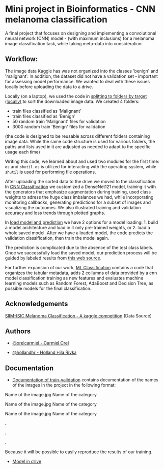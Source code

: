 # Mini project in Bioinformatics - CNN melanoma classification

A final project that focuses on designing and implementing a convolutional neural network (CNN) model - (with maximum inclusions) for a melanoma image classification task, while taking meta-data into consideration.

## Workflow:

The image data Kaggle has was not organized into the classes 'benign' and 'malignant'. In addition, the dataset did not have a validation set - important for assessing model performance. We wanted to deal with these issues locally before uploading the data to a drive.

Locally (on a laptop), we used the code in [splitting to folders by target (locally)](https://github.com/miniProjectMelanoma/Melanoma-Classification/blob/main/splitting%20to%20folders%20by%20target%20(locally).py) to sort the downloaded image data. We created 4 folders:

- train files classified as 'Malignant'
- train files classified as 'Benign'
- 50 random train 'Malignant' files for validation
- 3000 random train 'Benign' files for validation

(the code is designed to be reusable across different folders containing image data. While the same code structure is used for various folders, the paths and lists used in it are adjusted as needed to adapt to the specific usage each time)

Writing this code, we learned about and used two modules for the first time: `os` and `shutil`. `os` is utilized for interacting with the operating system, while `shutil` is used for performing file operations.

After uploading the sorted data to the drive we moved to the classification. In [CNN Classification](https://github.com/miniProjectMelanoma/Melanoma-Classification/blob/main/CNN%20Classification.ipynb) we customized a DenseNet121 model, training it with the generators that emphasize augmentation during training, used class weights to adress the huge class imbalances we had, while incorporating monitoring callbacks, generating predictions for a subset of images and visualizing the outcomes. We also illustrated training and validation accuracy and loss trends through plotted graphs.

In [load model and prediction](https://github.com/miniProjectMelanoma/Melanoma-Classification/blob/main/load%20model%20and%20prediction.ipynb) we have 2 options for a model loading: 1. build a model architecture and load in it only pre-trained weights, or 2. load a whole saved model. After we have a loaded model, the code predicts the validation classification, then train the model again.

The prediction is complicated due to the absence of the test class labels. Once we successfully load the saved model, our prediction process will be guided by labeled results from [this web source](https://github.com/Masdevallia/3rd-place-kaggle-siim-isic-melanoma-classification).

For further expansion of our work, [ML Classification](https://github.com/miniProjectMelanoma/Melanoma-Classification/blob/main/ML%20Classification.ipynb) contains a code that organizes the tabular metadata, adds 2 collumns of data provided by a cnn model classification training as new features and evaluates machine learning models such as Random Forest, AdaBoost and Decision Tree, as possible models for the final classification.


## Acknowledgements

[SIIM-ISIC Melanoma Classification - A kaggle competition](https://https://www.kaggle.com/competitions/siim-isic-melanoma-classification/overview) (Data Source)


## Authors

- [@orelcarmiel - Carmiel Orel](https://github.com/orelcarmiel)

- [@hollandhr - Holland Hila Rivka](https://github.com/hollandhr)
## Documentation

- [Documentation of train-validation](https://github.com/miniProjectMelanoma/Melanoma-Classification/blob/main/Documentation%20of%20train-validation.txt) contains documentation of the names of the images in the project in the following format:

Name of the image.jpg Name of the category

Name of the image.jpg Name of the category

Name of the image.jpg Name of the category

.

.

.

Because it will be possible to easily reproduce the results of our training.

- [Model in drive](https://colab.research.google.com/drive/1S_XOPa7pmD4qUnFAO4IV39-WE8XoMltj?usp=drive_link)